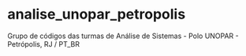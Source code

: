 # analise_unopar_petropolis
Grupo de códigos das turmas de Análise de Sistemas - Polo UNOPAR - Petrópolis, RJ / PT_BR
